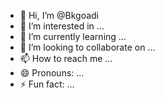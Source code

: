 - 👋 Hi, I’m @Bkgoadi
- 👀 I’m interested in ...
- 🌱 I’m currently learning ...
- 💞️ I’m looking to collaborate on ...
- 📫 How to reach me ...
- 😄 Pronouns: ...
- ⚡ Fun fact: ...

<!---
Bkgoadi/Bkgoadi is a ✨ special ✨ repository because its `README.md` (this file) appears on your GitHub profile.
You can click the Preview link to take a look at your changes.
--->
